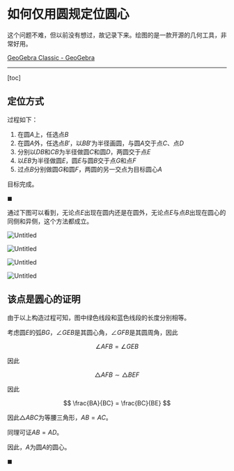 # 如何仅用圆规定位圆心

这个问题不难，但以前没有想过，故记录下来。绘图的是一款开源的几何工具，非常好用。

[GeoGebra Classic - GeoGebra](https://www.geogebra.org/classic)

---
[toc]

## 定位方式

过程如下：

1. 在圆$A$上，任选点$B$
2. 在圆$A$外，任选点$B'$，以$BB'$为半径画圆，与圆$A$交于点$C$、点$D$
3. 分别以$DB$和$CB$为半径做圆$C$和圆$D$，两圆交于点$E$
4. 以$EB$为半径做圆$E$，圆$E$与圆$B$交于点$G$和点$F$
5. 过点$B$分别做圆$G$和圆$F$，两圆的另一交点为目标圆心$A$

目标完成。

$\blacksquare$

通过下图可以看到，无论点$E$出现在圆内还是在圆外，无论点$E$与点$B$出现在圆心的同侧和异侧，这个方法都成立。

![Untitled](%E5%A6%82%E4%BD%95%E4%BB%85%E7%94%A8%E5%9C%86%E8%A7%84%E5%AE%9A%E4%BD%8D%E5%9C%86%E5%BF%83%209a7f509365354aeaa95ac6406e315817/Untitled.gif)

![Untitled](%E5%A6%82%E4%BD%95%E4%BB%85%E7%94%A8%E5%9C%86%E8%A7%84%E5%AE%9A%E4%BD%8D%E5%9C%86%E5%BF%83%209a7f509365354aeaa95ac6406e315817/Untitled.png)

![Untitled](%E5%A6%82%E4%BD%95%E4%BB%85%E7%94%A8%E5%9C%86%E8%A7%84%E5%AE%9A%E4%BD%8D%E5%9C%86%E5%BF%83%209a7f509365354aeaa95ac6406e315817/Untitled%201.png)

![Untitled](%E5%A6%82%E4%BD%95%E4%BB%85%E7%94%A8%E5%9C%86%E8%A7%84%E5%AE%9A%E4%BD%8D%E5%9C%86%E5%BF%83%209a7f509365354aeaa95ac6406e315817/Untitled%202.png)

## 该点是圆心的证明

由于以上构造过程可知，图中绿色线段和蓝色线段的长度分别相等。

考虑圆$E$的弧$BG$，$\angle GEB$是其圆心角，$\angle GFB$是其圆周角，因此

$$
\angle AFB = \angle GEB
$$

因此

$$
\triangle AFB \sim \triangle BEF
$$

因此

$$
\frac{BA}{BC} = \frac{BC}{BE}
$$

因此$\triangle ABC$为等腰三角形，$AB=AC$。

同理可证$AB=AD$。

因此，$A$为圆$A$的圆心。

$\blacksquare$